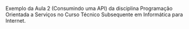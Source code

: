 Exemplo da Aula 2 (Consumindo uma API) da disciplina Programação Orientada a Serviços no Curso Técnico Subsequente em Informática para Internet.
